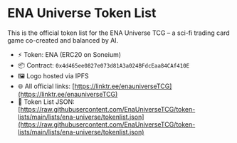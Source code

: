 # ENA Universe Token List

This is the official token list for the ENA Universe TCG – a sci-fi trading card game co-created and balanced by AI.

- ⚡ Token: ENA (ERC20 on Soneium)
- 📦 Contract: `0x4d465ee0827e073d81A3a024BFdcEaa84CAf410E`
- 🖼️ Logo hosted via IPFS  
- 🌐 All official links: [https://linktr.ee/enauniverseTCG](https://linktr.ee/enauniverseTCG)
- 📃 Token List JSON:  
  [https://raw.githubusercontent.com/EnaUniverseTCG/token-lists/main/lists/ena-universe/tokenlist.json](https://raw.githubusercontent.com/EnaUniverseTCG/token-lists/main/lists/ena-universe/tokenlist.json)
